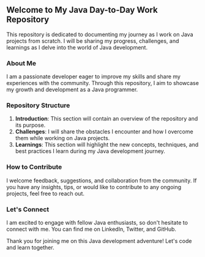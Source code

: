 ## Welcome to My Java Day-to-Day Work Repository

This repository is dedicated to documenting my journey as I work on Java projects from scratch. I will be sharing my progress, challenges, and learnings as I delve into the world of Java development.

### About Me
I am a passionate developer eager to improve my skills and share my experiences with the community. Through this repository, I aim to showcase my growth and development as a Java programmer.

### Repository Structure
1. **Introduction**: This section will contain an overview of the repository and its purpose.
3. **Challenges**: I will share the obstacles I encounter and how I overcome them while working on Java projects.
4. **Learnings**: This section will highlight the new concepts, techniques, and best practices I learn during my Java development journey.

### How to Contribute
I welcome feedback, suggestions, and collaboration from the community. If you have any insights, tips, or would like to contribute to any ongoing projects, feel free to reach out.

### Let's Connect
I am excited to engage with fellow Java enthusiasts, so don't hesitate to connect with me. You can find me on LinkedIn, Twitter, and GitHub.

Thank you for joining me on this Java development adventure! Let's code and learn together.
